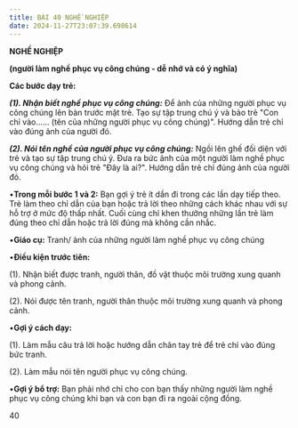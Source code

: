 ```yaml
---
title: BÀI 40 NGHỀ NGHIỆP
date: 2024-11-27T23:07:39.698614
---
```

**NGHỀ NGHIỆP**

**(người làm nghề phục vụ công chúng - dễ nhớ và có ý nghĩa)**

**Các bước dạy trẻ:**

***(1). Nhận biết nghề phục vụ công chúng:*** Để ảnh của những người
phục vụ công chúng lên bàn trước mặt trẻ. Tạo sự tập trung chú ý và
bảo trẻ "Con chỉ vào...... (tên của những người phục vụ công chúng)".
Hướng dẫn trẻ chỉ vào đúng ảnh của người đó.

***(2). Nói tên nghề của người phục vụ công chúng:*** Ngồi lên ghế đối
diện với trẻ và tạo sự tập trung chú ý. Đưa ra bức ảnh của một người
làm nghề phục vụ công chúng và hỏi trẻ "Đây là ai?". Hướng dẫn trẻ chỉ
đúng ảnh của người đó.

•**Trong mỗi bước 1 và 2:** Bạn gợi ý trẻ ít dần đi trong các lần dạy
tiếp theo. Trẻ làm theo chỉ dẫn của bạn hoặc trả lời theo những cách
khác nhau với sự hỗ trợ ở mức độ thấp nhất. Cuối cùng chỉ khen thưởng
những lần trẻ làm đúng theo chỉ dẫn hoặc trả lời đúng mà không cần
nhắc.

•**Giáo cụ:** Tranh/ ảnh của những người làm nghề phục vụ công chúng

•**Điều kiện trước tiên:**

(1). Nhận biết được tranh, người thân, đồ vật thuộc môi trường xung
quanh và phong cảnh.

(2). Nói được tên tranh, người thân thuộc môi trường xung quanh và
phong cảnh.

•**Gợi ý cách dạy:**

(1). Làm mẫu câu trả lời hoặc hướng dẫn chân tay trẻ để trẻ chỉ vào
đúng bức tranh.

(2). Làm mẫu nói tên người phục vụ công chúng.

•**Gợi ý bổ trợ:** Bạn phải nhớ chỉ cho con bạn thấy những người làm
nghề phục vụ công chúng khi bạn và con bạn đi ra ngoài cộng đồng.

40


